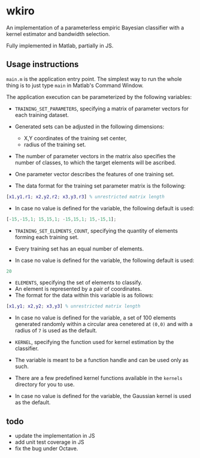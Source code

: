 wkiro
=====

An implementation of a parameterless empiric Bayesian classifier with a kernel estimator and bandwidth selection.

Fully implemented in Matlab, partially in JS.

Usage instructions
---
`main.m` is the application entry point. The simplest way to run the whole thing is to just type `main` in Matlab's 
Command Window.

The application execution can be parameterized by the following variables:

- `TRAINING_SET_PARAMETERS`, specifying a matrix of parameter vectors for each training dataset. 
 - Generated sets can be adjusted in the following dimensions:
   - X,Y coordinates of the training set center,
   - radius of the training set.
   
 - The number of parameter vectors in the matrix also specifies the number of classes, to which the target elements 
    will be ascribed.

 - One parameter vector describes the features of one training set.
    
 - The data format for the training set parameter matrix is the following:

```matlab
[x1,y1,r1; x2,y2,r2; x3,y3,r3] % unrestricted matrix length
```
 - In case no value is defined for the variable, the following default is used:

```matlab
[-15,-15,1; 15,15,1; -15,15,1; 15,-15,1];
```

- `TRAINING_SET_ELEMENTS_COUNT`, specifying the quantity of elements forming each training set.
 - Every training set has an equal number of elements.

 - In case no value is defined for the variable, the following default is used:

```matlab
20
```

- `ELEMENTS`, specifying the set of elements to classify.
 - An element is represented by a pair of coordinates.
 - The format for the data within this variable is as follows:

```matlab
[x1,y1; x2,y2; x3,y3] % unrestricted matrix length
```
 - In case no value is defined for the variable, a set of 100 elements generated randomly within a circular area cenetered at `(0,0)` and with a radius of `7` is used as the default.

- `KERNEL`, specifying the function used for kernel estimation by the classifier.
 - The variable is meant to be a function handle and can be used only as such.
 - There are a few predefined kernel functions available in the `kernels` directory for you to use.
 - In case no value is defined for the variable, the Gaussian kernel is used as the default.

todo
---
- update the implementation in JS
- add unit test coverage in JS
- fix the bug under Octave.
